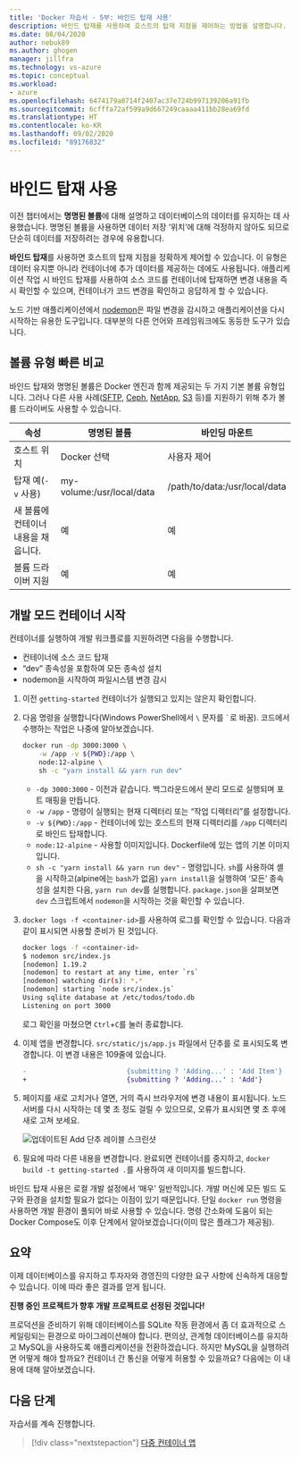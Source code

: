 ```yaml
---
title: 'Docker 자습서 - 5부: 바인드 탑재 사용'
description: 바인드 탑재를 사용하여 호스트의 탑재 지점을 제어하는 방법을 설명합니다.
ms.date: 08/04/2020
author: nebuk89
ms.author: ghogen
manager: jillfra
ms.technology: vs-azure
ms.topic: conceptual
ms.workload:
- azure
ms.openlocfilehash: 6474179a0714f2407ac37e724b997139206a91fb
ms.sourcegitcommit: 6cfffa72af599a9d667249caaaa411bb28ea69fd
ms.translationtype: HT
ms.contentlocale: ko-KR
ms.lasthandoff: 09/02/2020
ms.locfileid: "89176832"
---
```

# <a name="use-bind-mounts"></a>바인드 탑재 사용

이전 챕터에서는 **명명된 볼륨**에 대해 설명하고 데이터베이스의 데이터를 유지하는 데 사용했습니다. 명명된 볼륨을 사용하면 데이터 저장 ‘위치’에 대해 걱정하지 않아도 되므로 단순히 데이터를 저장하려는 경우에 유용합니다.

**바인드 탑재**를 사용하면 호스트의 탑재 지점을 정확하게 제어할 수 있습니다. 이 유형은 데이터 유지뿐 아니라 컨테이너에 추가 데이터를 제공하는 데에도 사용됩니다. 애플리케이션 작업 시 바인드 탑재를 사용하여 소스 코드를 컨테이너에 탑재하면 변경 내용을 즉시 확인할 수 있으며, 컨테이너가 코드 변경을 확인하고 응답하게 할 수 있습니다.

노드 기반 애플리케이션에서 [nodemon](https://npmjs.com/package/nodemon)은 파일 변경을 감시하고 애플리케이션을 다시 시작하는 유용한 도구입니다. 대부분의 다른 언어와 프레임워크에도 동등한 도구가 있습니다.

## <a name="quick-volume-type-comparisons"></a>볼륨 유형 빠른 비교

바인드 탑재와 명명된 볼륨은 Docker 엔진과 함께 제공되는 두 가지 기본 볼륨 유형입니다. 그러나 다른 사용 사례([SFTP](https://github.com/vieux/docker-volume-sshfs), [Ceph](https://ceph.com/geen-categorie/getting-started-with-the-docker-rbd-volume-plugin/), [NetApp](https://netappdvp.readthedocs.io/en/stable/), [S3](https://github.com/elementar/docker-s3-volume) 등)를 지원하기 위해 추가 볼륨 드라이버도 사용할 수 있습니다.

| 속성 | 명명된 볼륨 | 바인딩 마운트 |
| -------- | ------------- | ----------- |
| 호스트 위치 | Docker 선택 | 사용자 제어 |
| 탑재 예(`-v` 사용) | my-volume:/usr/local/data | /path/to/data:/usr/local/data |
| 새 볼륨에 컨테이너 내용을 채웁니다. | 예 | 예 |
| 볼륨 드라이버 지원 | 예 | 예 |

## <a name="start-a-dev-mode-container"></a>개발 모드 컨테이너 시작

컨테이너를 실행하여 개발 워크플로를 지원하려면 다음을 수행합니다.

- 컨테이너에 소스 코드 탑재
- “dev” 종속성을 포함하여 모든 종속성 설치
- nodemon을 시작하여 파일시스템 변경 감시

1. 이전 `getting-started` 컨테이너가 실행되고 있지는 않은지 확인합니다.

1. 다음 명령을 실행합니다(Windows PowerShell에서 ` \ ` 문자를 `` ` ``로 바꿈). 코드에서 수행하는 작업은 나중에 알아보겠습니다.

    ```bash
    docker run -dp 3000:3000 \
        -w /app -v ${PWD}:/app \
        node:12-alpine \
        sh -c "yarn install && yarn run dev"
    ```

    - `-dp 3000:3000` - 이전과 같습니다. 백그라운드에서 분리 모드로 실행되며 포트 매핑을 만듭니다.
    - `-w /app` - 명령이 실행되는 현재 디렉터리 또는 “작업 디렉터리”를 설정합니다.
    - `-v ${PWD}:/app` - 컨테이너에 있는 호스트의 현재 디렉터리를 `/app` 디렉터리로 바인드 탑재합니다.
    - `node:12-alpine` - 사용할 이미지입니다. Dockerfile에 있는 앱의 기본 이미지입니다.
    - `sh -c "yarn install && yarn run dev"` - 명령입니다. `sh`를 사용하여 셸을 시작하고(alpine에는 `bash`가 없음) `yarn install`을 실행하여 ‘모든’ 종속성을 설치한 다음, `yarn run dev`를 실행합니다. `package.json`을 살펴보면 `dev` 스크립트에서 `nodemon`을 시작하는 것을 확인할 수 있습니다.

1. `docker logs -f <container-id>`를 사용하여 로그를 확인할 수 있습니다. 다음과 같이 표시되면 사용할 준비가 된 것입니다.

    ```bash
    docker logs -f <container-id>
    $ nodemon src/index.js
    [nodemon] 1.19.2
    [nodemon] to restart at any time, enter `rs`
    [nodemon] watching dir(s): *.*
    [nodemon] starting `node src/index.js`
    Using sqlite database at /etc/todos/todo.db
    Listening on port 3000
    ```

    로그 확인을 마쳤으면 `Ctrl`+`C`를 눌러 종료합니다.

1. 이제 앱을 변경합니다. `src/static/js/app.js` 파일에서 단추를 로 표시되도록 변경합니다. 이 변경 내용은 109줄에 있습니다.

    ```diff
    -                         {submitting ? 'Adding...' : 'Add Item'}
    +                         {submitting ? 'Adding...' : 'Add'}
    ```

1. 페이지를 새로 고치거나 열면, 거의 즉시 브라우저에 변경 내용이 표시됩니다. 노드 서버를 다시 시작하는 데 몇 초 정도 걸릴 수 있으므로, 오류가 표시되면 몇 초 후에 새로 고쳐 보세요.

    ![업데이트된 Add 단추 레이블 스크린샷](media/updated-add-button.png)

1. 필요에 따라 다른 내용을 변경합니다. 완료되면 컨테이너를 중지하고, `docker build -t getting-started .`를 사용하여 새 이미지를 빌드합니다.

바인드 탑재 사용은 로컬 개발 설정에서 ‘매우’ 일반적입니다. 개발 머신에 모든 빌드 도구와 환경을 설치할 필요가 없다는 이점이 있기 때문입니다. 단일 `docker run` 명령을 사용하면 개발 환경이 풀되어 바로 사용할 수 있습니다. 명령 간소화에 도움이 되는 Docker Compose도 이후 단계에서 알아보겠습니다(이미 많은 플래그가 제공됨).

## <a name="recap"></a>요약

이제 데이터베이스를 유지하고 투자자와 경영진의 다양한 요구 사항에 신속하게 대응할 수 있습니다. 이에 따라 좋은 결과를 얻게 됩니다.

**진행 중인 프로젝트가 향후 개발 프로젝트로 선정된 것입니다!**

프로덕션을 준비하기 위해 데이터베이스를 SQLite 작동 환경에서 좀 더 효과적으로 스케일링되는 환경으로 마이그레이션해야 합니다. 편의상, 관계형 데이터베이스를 유지하고 MySQL을 사용하도록 애플리케이션을 전환하겠습니다. 하지만 MySQL을 실행하려면 어떻게 해야 할까요? 컨테이너 간 통신을 어떻게 허용할 수 있을까요? 다음에는 이 내용에 대해 알아보겠습니다.

## <a name="next-steps"></a>다음 단계

자습서를 계속 진행합니다.

> [!div class="nextstepaction"]
> [다중 컨테이너 앱](multi-container-apps.md)